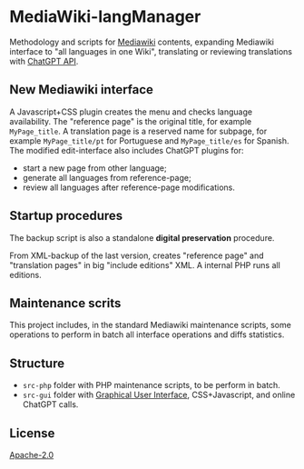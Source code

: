 # MediaWiki-langManager
Methodology and scripts for [Mediawiki](https://www.mediawiki.org) contents, expanding Mediawiki interface to "all languages in one Wiki", translating or reviewing translations with [ChatGPT API](https://openai.com/api/).

## New Mediawiki interface
A Javascript+CSS plugin creates the menu and checks language availability. The "reference page" is the original title, for example <code>MyPage_title</code>. A translation page is a reserved name for subpage, for example <code>MyPage_title/pt</code> for Portuguese and <code>MyPage_title/es</code> for Spanish. The modified edit-interface also includes ChatGPT plugins for:
* start a new page from other language;
* generate all languages from reference-page;
* review all languages after reference-page modifications.

## Startup procedures
The backup script is also a standalone **digital preservation** procedure.

From XML-backup of the last version, creates "reference page" and "translation pages" in big "include editions" XML. A internal PHP runs all editions.

## Maintenance scrits
This project includes, in the standard Mediawiki maintenance scripts, some operations to perform in batch all interface operations and diffs statistics.

## Structure
* `src-php` folder with PHP  maintenance scripts, to be perform in batch.
* `src-gui` folder with [Graphical User Interface](https://en.wikipedia.org/wiki/Graphical_user_interface), CSS+Javascript, and online ChatGPT calls.

## License
[Apache-2.0](https://spdx.org/licenses/Apache-2.0.html)

